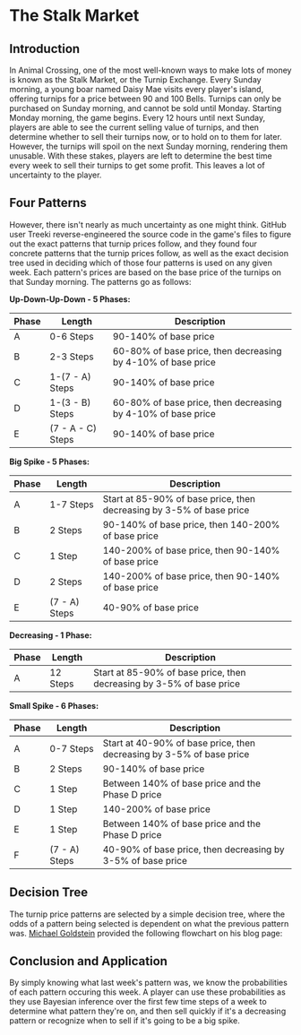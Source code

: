 # The Stalk Market

## Introduction
In Animal Crossing, one of the most well-known ways to make lots of money is known as the Stalk Market, or the Turnip Exchange.
Every Sunday morning, a young boar named Daisy Mae visits every player's island, offering turnips for a price between 90 and 100 Bells. Turnips can only be purchased on Sunday morning, and cannot be sold until Monday.
Starting Monday morning, the game begins. Every 12 hours until next Sunday, players are able to see the current selling value of turnips, and then determine whether to sell their turnips now, or to hold on to them for later. However, the turnips will spoil on the next Sunday morning, rendering them unusable. With these stakes, players are left to determine the best time every week to sell their turnips to get some profit. This leaves a lot of uncertainty to the player.

## Four Patterns
However, there isn't nearly as much uncertainty as one might think. GitHub user Treeki reverse-engineered the source code in the game's files to figure out the exact patterns that turnip prices follow, and they found four concrete patterns that the turnip prices follow, as well as the exact decision tree used in deciding which of those four patterns is used on any given week. Each pattern's prices are based on the base price of the turnips on that Sunday morning.
The patterns go as follows:

__Up-Down-Up-Down - 5 Phases:__
[](../output/Up-Down-Up-Down.png)

| __Phase__ | __Length__ | __Description__ |
|-----------|------------|-----------------|
| A | 0-6 Steps | 90-140% of base price |
| B | 2-3 Steps | 60-80% of base price, then decreasing by 4-10% of base price |
| C | 1-(7 - A) Steps | 90-140% of base price |
| D | 1-(3 - B) Steps | 60-80% of base price, then decreasing by 4-10% of base price |
| E | (7 - A - C) Steps | 90-140% of base price |

__Big Spike - 5 Phases:__
[](../output/Big-Spike.png)

| __Phase__ | __Length__ | __Description__ |
|-----------|------------|-----------------|
| A | 1-7 Steps | Start at 85-90% of base price, then decreasing by 3-5% of base price |
| B | 2 Steps | 90-140% of base price, then 140-200% of base price |
| C | 1 Step | 140-200% of base price, then 90-140% of base price |
| D | 2 Steps | 140-200% of base price, then 90-140% of base price |
| E | (7 - A) Steps | 40-90% of base price |

__Decreasing - 1 Phase:__
[](../output/Decreasing.png)

| __Phase__ | __Length__ | __Description__ |
|-----------|------------|-----------------|
| A | 12 Steps | Start at 85-90% of base price, then decreasing by 3-5% of base price |

__Small Spike - 6 Phases:__
[](../output/Small-Spike.png)

| __Phase__ | __Length__ | __Description__ |
|-----------|------------|-----------------|
| A | 0-7 Steps | Start at 40-90% of base price, then decreasing by 3-5% of base price |
| B | 2 Steps | 90-140% of base price |
| C | 1 Step | Between 140% of base price and the Phase D price |
| D | 1 Step | 140-200% of base price |
| E | 1 Step | Between 140% of base price and the Phase D price |
| F | (7 - A) Steps | 40-90% of base price, then decreasing by 3-5% of base price |

## Decision Tree
The turnip price patterns are selected by a simple decision tree, where the odds of a pattern being selected is dependent on what the previous pattern was. [Michael Goldstein](https://mgold.io/2020/05/20/forecasting-turnip-prices.html#fnref:1) provided the following flowchart on his blog page:
[](../output/pattern_flow.png)

## Conclusion and Application
By simply knowing what last week's pattern was, we know the probabilities of each pattern occuring this week. A player can use these probabilities as they use Bayesian inference over the first few time steps of a week to determine what pattern they're on, and then sell quickly if it's a decreasing pattern or recognize when to sell if it's going to be a big spike. 

